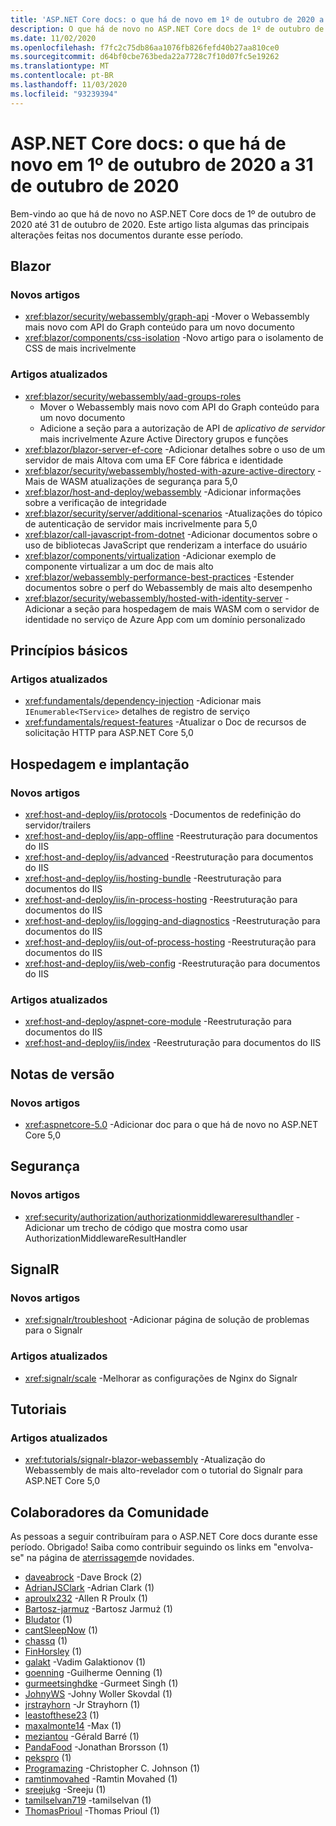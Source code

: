 ```yaml
---
title: 'ASP.NET Core docs: o que há de novo em 1º de outubro de 2020 a 31 de outubro de 2020'
description: O que há de novo no ASP.NET Core docs de 1º de outubro de 2020 a 31 de outubro de 2020.
ms.date: 11/02/2020
ms.openlocfilehash: f7fc2c75db86aa1076fb826fefd40b27aa810ce0
ms.sourcegitcommit: d64bf0cbe763beda22a7728c7f10d07fc5e19262
ms.translationtype: MT
ms.contentlocale: pt-BR
ms.lasthandoff: 11/03/2020
ms.locfileid: "93239394"
---
```

# <a name="aspnet-core-docs-whats-new-for-october-1-2020---october-31-2020"></a>ASP.NET Core docs: o que há de novo em 1º de outubro de 2020 a 31 de outubro de 2020

Bem-vindo ao que há de novo no ASP.NET Core docs de 1º de outubro de 2020 até 31 de outubro de 2020. Este artigo lista algumas das principais alterações feitas nos documentos durante esse período.

## <a name="blazor"></a>Blazor

### <a name="new-articles"></a>Novos artigos

- <xref:blazor/security/webassembly/graph-api> -Mover o Webassembly mais novo com API do Graph conteúdo para um novo documento
- <xref:blazor/components/css-isolation> -Novo artigo para o isolamento de CSS de mais incrivelmente

### <a name="updated-articles"></a>Artigos atualizados

- <xref:blazor/security/webassembly/aad-groups-roles>
  - Mover o Webassembly mais novo com API do Graph conteúdo para um novo documento
  - Adicione a seção para a autorização de API de *aplicativo de servidor* mais incrivelmente Azure Active Directory grupos e funções
- <xref:blazor/blazor-server-ef-core> -Adicionar detalhes sobre o uso de um servidor de mais Altova com uma EF Core fábrica e identidade
- <xref:blazor/security/webassembly/hosted-with-azure-active-directory> -Mais de WASM atualizações de segurança para 5,0
- <xref:blazor/host-and-deploy/webassembly> -Adicionar informações sobre a verificação de integridade
- <xref:blazor/security/server/additional-scenarios> -Atualizações do tópico de autenticação de servidor mais incrivelmente para 5,0
- <xref:blazor/call-javascript-from-dotnet> -Adicionar documentos sobre o uso de bibliotecas JavaScript que renderizam a interface do usuário
- <xref:blazor/components/virtualization> -Adicionar exemplo de componente virtualizar a um doc de mais alto
- <xref:blazor/webassembly-performance-best-practices> -Estender documentos sobre o perf do Webassembly de mais alto desempenho
- <xref:blazor/security/webassembly/hosted-with-identity-server> -Adicionar a seção para hospedagem de mais WASM com o servidor de identidade no serviço de Azure App com um domínio personalizado

## <a name="fundamentals"></a>Princípios básicos

### <a name="updated-articles"></a>Artigos atualizados

- <xref:fundamentals/dependency-injection> -Adicionar mais `IEnumerable<TService>` detalhes de registro de serviço
- <xref:fundamentals/request-features> -Atualizar o Doc de recursos de solicitação HTTP para ASP.NET Core 5,0

## <a name="hosting-and-deployment"></a>Hospedagem e implantação

### <a name="new-articles"></a>Novos artigos

- <xref:host-and-deploy/iis/protocols> -Documentos de redefinição do servidor/trailers
- <xref:host-and-deploy/iis/app-offline> -Reestruturação para documentos do IIS
- <xref:host-and-deploy/iis/advanced> -Reestruturação para documentos do IIS
- <xref:host-and-deploy/iis/hosting-bundle> -Reestruturação para documentos do IIS
- <xref:host-and-deploy/iis/in-process-hosting> -Reestruturação para documentos do IIS
- <xref:host-and-deploy/iis/logging-and-diagnostics> -Reestruturação para documentos do IIS
- <xref:host-and-deploy/iis/out-of-process-hosting> -Reestruturação para documentos do IIS
- <xref:host-and-deploy/iis/web-config> -Reestruturação para documentos do IIS

### <a name="updated-articles"></a>Artigos atualizados

- <xref:host-and-deploy/aspnet-core-module> -Reestruturação para documentos do IIS
- <xref:host-and-deploy/iis/index> -Reestruturação para documentos do IIS

## <a name="release-notes"></a>Notas de versão

### <a name="new-articles"></a>Novos artigos

- <xref:aspnetcore-5.0> -Adicionar doc para o que há de novo no ASP.NET Core 5,0

## <a name="security"></a>Segurança

### <a name="new-articles"></a>Novos artigos

- <xref:security/authorization/authorizationmiddlewareresulthandler> -Adicionar um trecho de código que mostra como usar AuthorizationMiddlewareResultHandler

## <a name="signalr"></a>SignalR

### <a name="new-articles"></a>Novos artigos

- <xref:signalr/troubleshoot> -Adicionar página de solução de problemas para o Signalr

### <a name="updated-articles"></a>Artigos atualizados

- <xref:signalr/scale> -Melhorar as configurações de Nginx do Signalr

## <a name="tutorials"></a>Tutoriais

### <a name="updated-articles"></a>Artigos atualizados

- <xref:tutorials/signalr-blazor-webassembly> -Atualização do Webassembly de mais alto-revelador com o tutorial do Signalr para ASP.NET Core 5,0

## <a name="community-contributors"></a>Colaboradores da Comunidade

As pessoas a seguir contribuíram para o ASP.NET Core docs durante esse período. Obrigado! Saiba como contribuir seguindo os links em "envolva-se" na página de [aterrissagem](index.yml)de novidades.

- [daveabrock](https://github.com/daveabrock) -Dave Brock (2)
- [AdrianJSClark](https://github.com/AdrianJSClark) -Adrian Clark (1)
- [aproulx232](https://github.com/aproulx232) -Allen R Proulx (1)
- [Bartosz-jarmuz](https://github.com/bartosz-jarmuz) -Bartosz Jarmuż (1)
- [Bludator](https://github.com/Bludator) (1)
- [cantSleepNow](https://github.com/cantSleepNow) (1)
- [chassq](https://github.com/chassq) (1)
- [FinHorsley](https://github.com/FinHorsley) (1)
- [galakt](https://github.com/galakt) -Vadim Galaktionov (1)
- [goenning](https://github.com/goenning) -Guilherme Oenning (1)
- [gurmeetsinghdke](https://github.com/gurmeetsinghdke) -Gurmeet Singh (1)
- [JohnyWS](https://github.com/JohnyWS) -Johny Woller Skovdal (1)
- [jrstrayhorn](https://github.com/jrstrayhorn) -Jr Strayhorn (1)
- [leastofthese23](https://github.com/leastofthese23) (1)
- [maxalmonte14](https://github.com/maxalmonte14) -Max (1)
- [meziantou](https://github.com/meziantou) -Gérald Barré (1)
- [PandaFood](https://github.com/PandaFood) -Jonathan Brorsson (1)
- [pekspro](https://github.com/pekspro) (1)
- [Programazing](https://github.com/Programazing) -Christopher C. Johnson (1)
- [ramtinmovahed](https://github.com/ramtinmovahed) -Ramtin Movahed (1)
- [sreejukg](https://github.com/sreejukg) -Sreeju (1)
- [tamilselvan719](https://github.com/tamilselvan719) -tamilselvan (1)
- [ThomasPrioul](https://github.com/ThomasPrioul) -Thomas Prioul (1)
